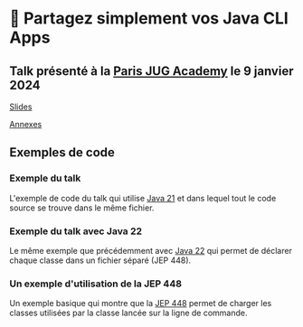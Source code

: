 # :floppy_disk: Partagez simplement vos Java CLI Apps

## Talk présenté à la [Paris JUG Academy](https://www.parisjug.org/events/2024/01-09-young-blood-11/) le 9 janvier 2024

[Slides](https://java-cli-apps.github.io/)

[Annexes](https://java-cli-apps.github.io/Annexes.html)

## Exemples de code

### Exemple du talk

L'exemple de code du talk qui utilise [Java 21](exemples/generate-data-21/README.md) et dans lequel tout le code source
se trouve dans le même fichier.

### Exemple du talk avec Java 22

Le même exemple que précédemment avec [Java 22](exemples/generate-data-22/README.md) qui permet de déclarer chaque
classe dans un fichier séparé (JEP 448).

### Un exemple d'utilisation de la JEP 448

Un exemple basique qui montre que la [JEP 448](exemples/jep-458/README.md) permet de charger les classes utilisées par
la classe lancée sur la ligne de commande.
